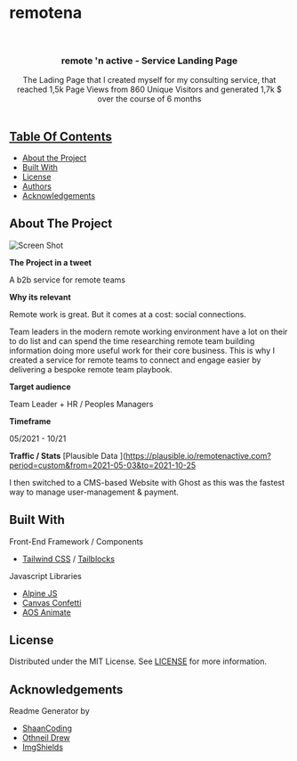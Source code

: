 # remotena
<br/>
<p align="center">
  <h3 align="center">remote 'n active - Service Landing Page</h3>

  <p align="center">
    The Lading Page that I created myself for my consulting service, that reached 1,5k Page Views from 860 Unique Visitors and generated 1,7k $ over the course of 6 months
    <br/>
    <br/>
    <a href="https://github.com/futurefounder/remotena>View Demo</a>
  
  </p>
</p>

![License](https://img.shields.io/github/license/futurefounder/ReadME-Generator) 

## Table Of Contents

* [About the Project](#about-the-project)
* [Built With](#built-with)
* [License](#license)
* [Authors](#authors)
* [Acknowledgements](#acknowledgements)

## About The Project

![Screen Shot](images/screenshot.png)

**The Project in a tweet**

A b2b service for remote teams

**Why its relevant**

Remote work is great. But it comes at a cost: social connections.

Team leaders in the modern remote working environment have a lot on their to do list and can spend the time researching remote team building information doing more useful work for their core business. This is why I created a service for remote teams to connect and engage easier by delivering a bespoke remote team playbook.

**Target audience**

Team Leader + HR / Peoples Managers

**Timeframe**

05/2021 - 10/21 

**Traffic / Stats**
[Plausible Data ](https://plausible.io/remotenactive.com?period=custom&from=2021-05-03&to=2021-10-25             

I then switched to a CMS-based Website with Ghost as this was the fastest way to manage user-management & payment.

## Built With

Front-End Framework / Components
* [Tailwind CSS](http://tailwindcss.com/) / [Tailblocks](https://github.com/mertJF/tailblocks) 

Javascript Libraries
* [Alpine JS](https://alpinejs.dev/) 
* [Canvas Confetti](https://github.com/catdad/canvas-confetti)
* [AOS Animate](https://github.com/michalsnik/aos)


## License

Distributed under the MIT License. See [LICENSE](https://github.com/futurefounder/remotena/blob/main/LICENSE) for more information.

## Acknowledgements
             
Readme Generator by
             
* [ShaanCoding](https://github.com/ShaanCoding/)
* [Othneil Drew](https://github.com/othneildrew/Best-README-Template)
* [ImgShields](https://shields.io/)
